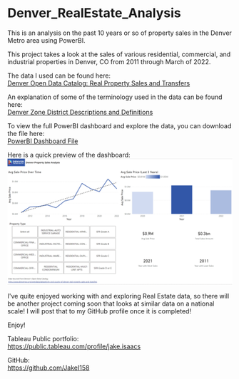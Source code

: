 # Denver_RealEstate_Analysis
This is an analysis on the past 10 years or so of property sales in the Denver Metro area using PowerBI.<br />

This project takes a look at the sales of various residential, commercial, and industrial properties in Denver, CO from 2011 through March of 2022.<br />

The data I used can be found here:<br />
[Denver Open Data Catalog: Real Property Sales and Transfers](https://www.denvergov.org/opendata/dataset/city-and-county-of-denver-real-property-sales-and-transfers)<br />

An explanation of some of the terminology used in the data can be found here:<br />
[Denver Zone District Descriptions and Definitions](https://www.denvergov.org/Government/Agencies-Departments-Offices/Agencies-Departments-Offices-Directory/Community-Planning-and-Development/Denver-Zoning-Code/Zone-Descriptions)<br />

To view the full PowerBI dashboard and explore the data, you can download the file here:<br />
[PowerBI Dashboard File](https://github.com/JakeI158/Denver_RealEstate_Analysis/blob/main/Denver_Property_Sales_Analysis.pbix)<br />

Here is a quick preview of the dashboard:<br />
![](https://github.com/JakeI158/Denver_RealEstate_Analysis/blob/main/Denver_Property_Sales_Dashboard_Preview.PNG)<!-- -->
<br />

I've quite enjoyed working with and exploring Real Estate data, so there will be another project coming soon that looks at similar data on a national scale! I will post that to my GitHub profile once it is completed!<br />

Enjoy!<br />

Tableau Public portfolio:<br />
https://public.tableau.com/profile/jake.isaacs

GitHub:<br />
https://github.com/JakeI158
